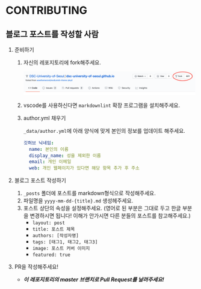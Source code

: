 # CONTRIBUTING

## 블로그 포스트를 작성할 사람

1. 준비하기

   1. 자신의 레포지토리에 fork해주세요.

      ![Caputre](assets/images/contributing/github.png)

   2. vscode를 사용하신다면 `markdownlint` 확장 프로그램을 설치해주세요.

   3. author.yml 채우기

      `_data/author.yml`에 아래 양식에 맞게 본인의 정보를 업데이트 해주세요.

      ```yaml
      깃허브 닉네임:
        name: 본인의 이름
        display_name: 성을 제외한 이름
        email: 개인 이메일
        web: 개인 웹페이지가 있다면 해당 항목 추가 후 주소
      ```

2. 블로그 포스트 작성하기

   1. `_posts` 폴더에 포스트를 markdown형식으로 작성해주세요.
   2. 파일명을 `yyyy-mm-dd-{title}.md` 생성헤주세요.
   3. 포스트 상단의 속성을 설정해주세요. (영어로 된 부분은 그대로 두고 한글 부분을 변경하시면 됩니다! 이해가 안가시면 다른 분들의 포스트를 참고해주세요.)
      - `layout: post`
      - `title: 포스트 제목`
      - `authors: [작성자명]`
      - `tags: [태그1, 태그2, 태그3]`
      - `image: 포스트 커버 이미지`
      - `featured: true`

3. PR을 작성해주세요!
   - **_이 레포지토리의 master 브랜치로 Pull Request를 날려주세요!_**
